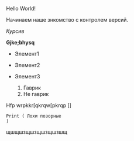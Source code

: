 Hello World!

Начинаем наше знкомство с контролем версий.

*Курсив*

**Gjke;bhysq**

* Элемент1
* Элемент2
* Элемент3

  1.  Гаврик
  2.  Не гаврик

Hfp 
    wrpkkr[qkrqw[pkrqp
    ]]

    Print ( Лохи позорные 
    )



щшщшзщшзщшзщшзшщ
